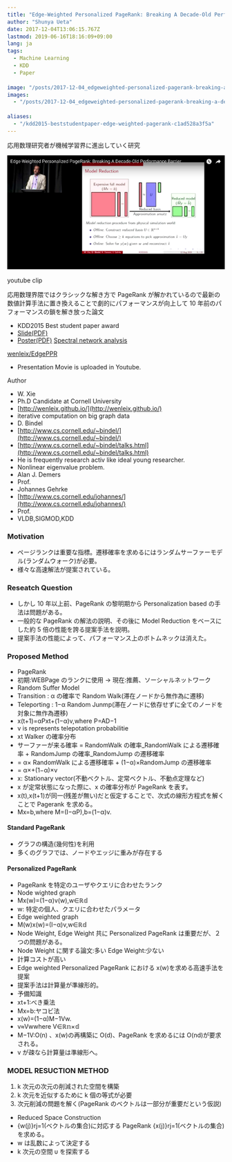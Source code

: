 ```yaml
---
title: "Edge-Weighted Personalized PageRank: Breaking A Decade-Old Performance Barrier を読んだ"
author: "Shunya Ueta"
date: 2017-12-04T13:06:15.767Z
lastmod: 2019-06-16T18:16:09+09:00
lang: ja
tags:
  - Machine Learning
  - KDD
  - Paper

image: "/posts/2017-12-04_edgeweighted-personalized-pagerank-breaking-a-decadeold-performance-barrier-を読んだ/images/1.png"
images:
  - "/posts/2017-12-04_edgeweighted-personalized-pagerank-breaking-a-decadeold-performance-barrier-を読んだ/images/1.png"

aliases:
  - "/kdd2015-beststudentpaper-edge-weighted-pagerank-c1ad528a3f5a"
---
```


応用数理研究者が機械学習界に進出していく研究

![image](/posts/2017-12-04_edgeweighted-personalized-pagerank-breaking-a-decadeold-performance-barrier-を読んだ/images/1.png)

youtube clip

応用数理界隈ではクラシックな解き方で PageRank が解かれているので最新の数値計算手法に置き換えることで劇的にパフォーマンスが向上して 10 年前のパフォーマンスの鎖を解き放った論文

- KDD2015 Best student paper award
- [Slide(PDF)](http://www.cs.cornell.edu/~bindel/present/2015-08-kdd-talk_kdd-aug15.pdf)
- [Poster(PDF)](http://www.cs.cornell.edu/~bindel/present/2015-08-kdd-poster_poster-kdd-pr.pdf)
  [Spectral network analysis](http://www.cs.cornell.edu/~bindel//blurbs/graphspec.html)

[wenleix/EdgePPR](https://github.com/wenleix/EdgePPR)

- Presentation Movie is uploaded in Youtube.

Author

- W. Xie
- Ph.D Candidate at Cornell University
- [http://wenleix.github.io/](http://wenleix.github.io/)
- iterative computation on big graph data
- D. Bindel
- [http://www.cs.cornell.edu/~bindel/](http://www.cs.cornell.edu/~bindel/)
- [http://www.cs.cornell.edu/~bindel/talks.html](http://www.cs.cornell.edu/~bindel/talks.html)
- He is frequently research activ like ideal young researcher.
- Nonlinear eigenvalue problem.
- Alan J. Demers
- Prof.
- Johannes Gehrke
- [http://www.cs.cornell.edu/johannes/](http://www.cs.cornell.edu/johannes/)
- Prof.
- VLDB,SIGMOD,KDD

### Motivation

- ページランクは重要な指標。遷移確率を求めるにはランダムサーファーモデル(ランダムウォーク)が必要。
- 様々な高速解法が提案されている。

### Reseatch Question

- しかし 10 年以上前、PageRank の黎明期から Personalization based の手法は問題がある。
- 一般的な PageRank の解法の説明、その後に Model Reduction をベースにした約 5 倍の性能を誇る提案手法を説明。
- 提案手法の性能によって、パフォーマンス上のボトムネックは消えた。

### Proposed Method

- PageRank
- 初期:WEBPage のランクに使用 → 現在:推薦、ソーシャルネットワーク
- Random Suffer Model
- Transition : α の確率で Random Walk(滞在ノードから無作為に遷移)
- Teleporting : 1−α Random Junmp(滞在ノードに依存せずに全てのノードを対象に無作為遷移)
- x(t+1)=αPxt+(1−α)v,where P=AD−1
- v is represents telepotation probabilitie
- xt Walker の確率分布
- サーファーが来る確率 = RandomWalk の確率\_RandomWalk による遷移確率 + RandomJump の確率\_RandomJump の遷移確率
- = α× RandomWalk による遷移確率 + (1−α)×RandomJump の遷移確率
- = α×+(1−α)×v
- x: Stationary vector(不動ベクトル、定常ベクトル、不動点定理など)
- x が定常状態になった際に、x の確率分布が PageRank を表す。
- x(t),x(t+1)が同一(残差が無い)だと仮定することで、次式の線形方程式を解くことで Pagerank を求める。
- Mx=b,where M=(I−αP),b=(1−α)v.

#### Standard PageRank

- グラフの構造(幾何性)を利用
- 多くのグラフでは、ノードやエッジに重みが存在する

#### Personalized PageRank

- PageRank を特定のユーザやクエリに合わせたランク
- Node wighted graph
- Mx(w)=(1−α)v(w),w∈ℝ𝕕
- w: 特定の個人、クエリに合わせたパラメータ
- Edge weighted graph
- M(w)x(w)=(I−α)v,w∈ℝ𝕕
- Node Weight, Edge Weight 共に Personalized PageRank は重要だが、２つの問題がある。
- Node Weight に関する論文:多い Edge Weight:少ない
- 計算コストが高い
- Edge weighted Personalized PageRank における x(w)を求める高速手法を提案
- 提案手法は計算量が準線形的。
- 予備知識
- xt+1:べき乗法
- Mx=b:ヤコビ法
- x(w)=(1−α)M−1Vw.
- v≈Vwwhere V∈ℝ𝕟×𝕕
- M−1V:O(n) 、x(w)の再構築に O(d)、PageRank を求めるには O(nd)が要求される。
- v が疎なら計算量は準線形へ。

### MODEL RESUCTION METHOD

1.  k 次元の次元の削減された空間を構築
2.  k 次元を近似するために k 個の等式が必要
3.  次元削減の問題を解く(PageRank のベクトルは一部分が重要だという仮説)

- Reduced Space Construction
- {w(j)}rj=1(ベクトルの集合)に対応する PageRank {x(j)}rj=1(ベクトルの集合)を求める。
- w は乱数によって決定する
- k 次元の空間 υ を探索する
